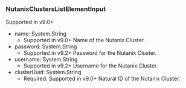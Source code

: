 ### NutanixClustersListElementInput
Supported in v9.0+

- name: System.String
  - Supported in v9.0+
      Name of the Nutanix Cluster.
- password: System.String
  - Supported in v9.2+
      Password for the Nutanix Cluster.
- username: System.String
  - Supported in v9.2+
      Username for the Nutanix Cluster.
- clusterUuid: System.String
  - Required. Supported in v9.0+
      Natural ID of the Nutanix Cluster.
